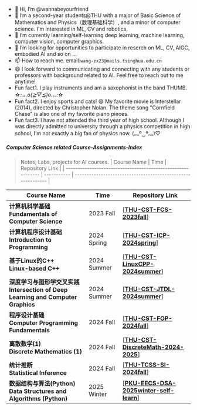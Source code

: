 - 👋 Hi, I’m @wannabeyourfriend
- 🌱 I’m a second-year students@THU with a major of Basic Science of Mathematics and Physics（数理基础科学）, and a minor of computer science. I'm interested in ML, CV and robotics.
- 💞️ I’m currently learning/self-learning deep learning, machine learning, computer vision, computer graphics.
- 👀 I’m looking for opportunities to participate in reserch on ML, CV, AIGC, embodied AI and so on ...
- 📫 How to reach me. email:`wang-zx23@mails.tsinghua.edu.cn`
- 😄 I look forward to communicating and connecting with any students or professors with background related to AI. Feel free to reach out to me anytime!
- Fun fact1. I play instruments and am a saxophonist in the band THUMB. ☆*:.｡.o(≧▽≦)o.｡.:*☆ 
- Fun fact2. I enjoy sports and cats! 😄 My favorite movie is Interstellar (2014), directed by Christopher Nolan. The theme song "Cornfield Chase" is also one of my favorite piano pieces.
- Fun fact3. I have not attended the third year of high school. Although I was directly admitted to university through a physics competition in high school, I’m not exactly a big fan of physics now. (灬º‿º灬)♡

##### Computer Science related Course-Assignments-Index

> Notes, Labs, projects for AI courses.
| Course Name                                                  | Time        | Repository Link                                              |
| ------------------------------------------------------------ | ----------- | ------------------------------------------------------------ |


| Course Name                                                  | Time        | Repository Link                                              |
| ------------------------------------------------------------ | ----------- | ------------------------------------------------------------ |
| **计算机科学基础<br />Fundamentals of Computer Science**   | 2023 Fall   |[**[THU-CST-FCS-2023fall](https://github.com/wannabeyourfriend/THU-CST-FCS-2023fall)**] |
| **计算机程序设计基础<br />Introduction to Programming**      | 2024 Spring | [**[THU-CST-ICP-2024spring](https://github.com/wannabeyourfriend/THU-CST-ICP-2024spring)**] |
| **基于Linux的C++<br />Linux-based C++**            | 2024 Summer | [**[THU-CST-LinuxCPP-2024summer](https://github.com/wannabeyourfriend/THU-CST-LinuxCPP-2024summer)**] |
| **深度学习与图形学交叉实践<br />Intersection of Deep Learning and Computer Graphics** | 2024 Summer | [**[THU-CST-JTDL-2024summer](https://github.com/wannabeyourfriend/THU-CST-JTDL-2024summer)**] |
| **程序设计基础<br />Computer Programming Fundamentals**      | 2024 Fall   | [[**THU-CST-FOP-2024fall**](https://github.com/wannabeyourfriend/THU-CST-FOP-2024fall)] |
| **离散数学(1)<br />Discrete Mathematics (1)**                | 2024 Fall   | [**[THU-CST-DiscreteMath-2024-2025](https://github.com/wannabeyourfriend/THU-CST-DiscreteMath-2024-2025)**] |
| **统计推断<br />Statistical Inference**                    | 2024 Fall | [**[THU-TCSS-SI-2024fall](https://github.com/wannabeyourfriend/THU-TCSS-SI-2024fall)**] |
| **数据结构与算法(Python)<br />Data Structures and Algorithms (Python)** | 2025 Winter | [**[PKU-EECS-DSA-2025winter-self-learn](https://github.com/wannabeyourfriend/PKU-EECS-DSA-2025winter-self-learn)**] |



<!---
wannabeyourfriend/wannabeyourfriend is a ✨ special ✨ repository because its `README.md` (this file) appears on your GitHub profile.
You can click the Preview link to take a look at your changes.
--->
